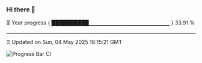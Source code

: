 ### Hi there 👋

⏳ Year progress { ██████████▁▁▁▁▁▁▁▁▁▁▁▁▁▁▁▁▁▁▁▁ } 33.91 %

---

⏰ Updated on Sun, 04 May 2025 18:15:21 GMT

![Progress Bar CI](https://github.com/code-lakshay/GitHub-Actions-Demo/workflows/Progress%20Bar%20CI/badge.svg)

